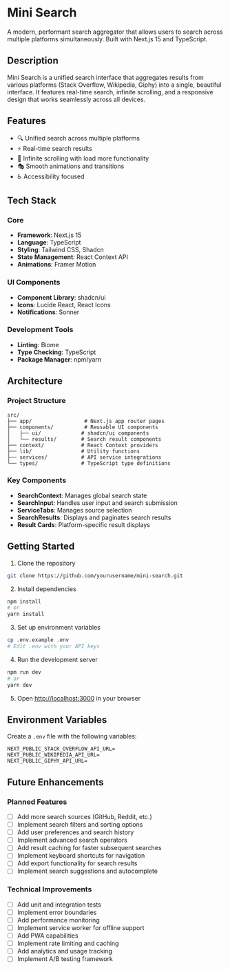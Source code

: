 # Mini Search

A modern, performant search aggregator that allows users to search across multiple platforms simultaneously. Built with Next.js 15 and TypeScript.

## Description

Mini Search is a unified search interface that aggregates results from various platforms (Stack Overflow, Wikipedia, Giphy) into a single, beautiful interface. It features real-time search, infinite scrolling, and a responsive design that works seamlessly across all devices.

## Features

- 🔍 Unified search across multiple platforms
- ⚡ Real-time search results
- 🔄 Infinite scrolling with load more functionality
- 🎭 Smooth animations and transitions
- ♿ Accessibility focused

## Tech Stack

### Core

- **Framework**: Next.js 15
- **Language**: TypeScript
- **Styling**: Tailwind CSS, Shadcn
- **State Management**: React Context API
- **Animations**: Framer Motion

### UI Components

- **Component Library**: shadcn/ui
- **Icons**: Lucide React, React Icons
- **Notifications**: Sonner

### Development Tools

- **Linting**: Biome
- **Type Checking**: TypeScript
- **Package Manager**: npm/yarn

## Architecture

### Project Structure

```
src/
├── app/                 # Next.js app router pages
├── components/          # Reusable UI components
│   ├── ui/             # shadcn/ui components
│   └── results/        # Search result components
├── context/            # React Context providers
├── lib/                # Utility functions
├── services/           # API service integrations
└── types/              # TypeScript type definitions
```

### Key Components

- **SearchContext**: Manages global search state
- **SearchInput**: Handles user input and search submission
- **ServiceTabs**: Manages source selection
- **SearchResults**: Displays and paginates search results
- **Result Cards**: Platform-specific result displays

## Getting Started

1. Clone the repository

```bash
git clone https://github.com/yourusername/mini-search.git
```

2. Install dependencies

```bash
npm install
# or
yarn install
```

3. Set up environment variables

```bash
cp .env.example .env
# Edit .env with your API keys
```

4. Run the development server

```bash
npm run dev
# or
yarn dev
```

5. Open [http://localhost:3000](http://localhost:3000) in your browser

## Environment Variables

Create a `.env` file with the following variables:

```env
NEXT_PUBLIC_STACK_OVERFLOW_API_URL=
NEXT_PUBLIC_WIKIPEDIA_API_URL=
NEXT_PUBLIC_GIPHY_API_URL=
```

## Future Enhancements

### Planned Features

- [ ] Add more search sources (GitHub, Reddit, etc.)
- [ ] Implement search filters and sorting options
- [ ] Add user preferences and search history
- [ ] Implement advanced search operators
- [ ] Add result caching for faster subsequent searches
- [ ] Implement keyboard shortcuts for navigation
- [ ] Add export functionality for search results
- [ ] Implement search suggestions and autocomplete

### Technical Improvements

- [ ] Add unit and integration tests
- [ ] Implement error boundaries
- [ ] Add performance monitoring
- [ ] Implement service worker for offline support
- [ ] Add PWA capabilities
- [ ] Implement rate limiting and caching
- [ ] Add analytics and usage tracking
- [ ] Implement A/B testing framework
